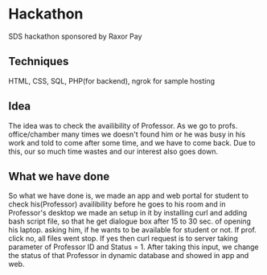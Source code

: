 # Hackathon
 SDS hackathon sponsored by Raxor Pay
 
 ## Techniques
 HTML, CSS, SQL, PHP(for backend), ngrok  for sample hosting 
 
 ## Idea
 The idea was to check the availibility of Professor.
 As we go to profs. office/chamber many times we doesn't found him or he was busy in his work and told to come after some time, and we have to come back. Due to this, our so much time wastes and our interest also goes down. 
 
 ## What we have done
 So what we have done is, we made an app and web portal for student to check his(Professor) availibility before he goes to his room and in Professor's desktop we made an setup in it by installing curl and adding bash script file, so that he get dialogue box after 15 to 30 sec. of opening his laptop. 
 asking him, if he wants to be available for student or not. If prof. click no, all files went stop. If yes then curl request is to server taking parameter of Professor ID and Status = 1. After taking this input, we change the status of that Professor in dynamic database and showed in app and web.
